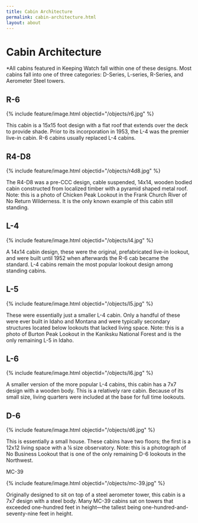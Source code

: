 ```yaml
---
title: Cabin Architecture
permalink: cabin-architecture.html
layout: about
---
```


# Cabin Architecture

*All cabins featured in Keeping Watch fall within one of these designs. Most cabins fall into one of three categories: D-Series, L-series, R-Series, and Aerometer Steel towers. 

## R-6 

{% include feature/image.html objectid="/objects/r6.jpg" %}

 
This cabin is a 15x15 foot design with a flat roof that extends over the deck to provide shade. Prior to its incorporation in 1953, the L-4 was the premier live-in cabin. R-6 cabins usually replaced L-4 cabins. 

## R4-D8

{% include feature/image.html objectid="/objects/r4d8.jpg" %}

 
The R4-D8 was a pre-CCC design, cable suspended, 14x14, wooden bodied cabin constructed from localized timber with a pyramid shaped metal roof. Note: this is a photo of Chicken Peak Lookout in the Frank Church River of No Return Wilderness. It is the only known example of this cabin still standing.

## L-4

{% include feature/image.html objectid="/objects/l4.jpg" %}

 
A 14x14 cabin design, these were the original, prefabricated live-in lookout, and were built until 1952 when afterwards the R-6 cab became the standard. L-4 cabins remain the most popular lookout design among standing cabins. 

## L-5
 
{% include feature/image.html objectid="/objects/l5.jpg" %}

These were essentially just a smaller L-4 cabin. Only a handful of these were ever built in Idaho and Montana and were typically secondary structures located below lookouts that lacked living space. Note: this is a photo of Burton Peak Lookout in the Kaniksku National Forest and is the only remaining L-5 in Idaho. 


## L-6
 
{% include feature/image.html objectid="/objects/l6.jpg" %}


A smaller version of the more popular L-4 cabins, this cabin has a 7x7 design with a wooden body. This is a relatively rare cabin. Because of its small size, living quarters were included at the base for full time lookouts. 

## D-6
 
{% include feature/image.html objectid="/objects/d6.jpg" %}

This is essentially a small house. These cabins have two floors; the first is a 12x12 living space with a ¼ size observatory. Note: this is a photograph of No Business Lookout that is one of the only remaining D-6 lookouts in the Northwest. 

MC-39
 
{% include feature/image.html objectid="/objects/mc-39.jpg" %}

Originally designed to sit on top of a steel aerometer tower, this cabin is a 7x7 design with a steel body. Many MC-39 cabins sat on towers that exceeded one-hundred feet in height—the tallest being one-hundred-and-seventy-nine feet in height. 




